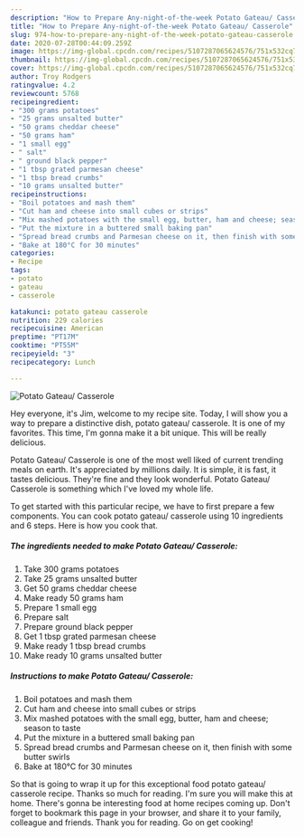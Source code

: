 ```yaml
---
description: "How to Prepare Any-night-of-the-week Potato Gateau/ Casserole"
title: "How to Prepare Any-night-of-the-week Potato Gateau/ Casserole"
slug: 974-how-to-prepare-any-night-of-the-week-potato-gateau-casserole
date: 2020-07-28T00:44:09.259Z
image: https://img-global.cpcdn.com/recipes/5107287065624576/751x532cq70/potato-gateau-casserole-recipe-main-photo.jpg
thumbnail: https://img-global.cpcdn.com/recipes/5107287065624576/751x532cq70/potato-gateau-casserole-recipe-main-photo.jpg
cover: https://img-global.cpcdn.com/recipes/5107287065624576/751x532cq70/potato-gateau-casserole-recipe-main-photo.jpg
author: Troy Rodgers
ratingvalue: 4.2
reviewcount: 5768
recipeingredient:
- "300 grams potatoes"
- "25 grams unsalted butter"
- "50 grams cheddar cheese"
- "50 grams ham"
- "1 small egg"
- " salt"
- " ground black pepper"
- "1 tbsp grated parmesan cheese"
- "1 tbsp bread crumbs"
- "10 grams unsalted butter"
recipeinstructions:
- "Boil potatoes and mash them"
- "Cut ham and cheese into small cubes or strips"
- "Mix mashed potatoes with the small egg, butter, ham and cheese; season to taste"
- "Put the mixture in a buttered small baking pan"
- "Spread bread crumbs and Parmesan cheese on it, then finish with some butter swirls"
- "Bake at 180°C for 30 minutes"
categories:
- Recipe
tags:
- potato
- gateau
- casserole

katakunci: potato gateau casserole 
nutrition: 229 calories
recipecuisine: American
preptime: "PT17M"
cooktime: "PT55M"
recipeyield: "3"
recipecategory: Lunch

---
```



![Potato Gateau/ Casserole](https://img-global.cpcdn.com/recipes/5107287065624576/751x532cq70/potato-gateau-casserole-recipe-main-photo.jpg)

Hey everyone, it's Jim, welcome to my recipe site. Today, I will show you a way to prepare a distinctive dish, potato gateau/ casserole. It is one of my favorites. This time, I'm gonna make it a bit unique. This will be really delicious.



Potato Gateau/ Casserole is one of the most well liked of current trending meals on earth. It's appreciated by millions daily. It is simple, it is fast, it tastes delicious. They're fine and they look wonderful. Potato Gateau/ Casserole is something which I've loved my whole life.


To get started with this particular recipe, we have to first prepare a few components. You can cook potato gateau/ casserole using 10 ingredients and 6 steps. Here is how you cook that.

<!--inarticleads1-->

##### The ingredients needed to make Potato Gateau/ Casserole:

1. Take 300 grams potatoes
1. Take 25 grams unsalted butter
1. Get 50 grams cheddar cheese
1. Make ready 50 grams ham
1. Prepare 1 small egg
1. Prepare  salt
1. Prepare  ground black pepper
1. Get 1 tbsp grated parmesan cheese
1. Make ready 1 tbsp bread crumbs
1. Make ready 10 grams unsalted butter




<!--inarticleads2-->

##### Instructions to make Potato Gateau/ Casserole:

1. Boil potatoes and mash them
1. Cut ham and cheese into small cubes or strips
1. Mix mashed potatoes with the small egg, butter, ham and cheese; season to taste
1. Put the mixture in a buttered small baking pan
1. Spread bread crumbs and Parmesan cheese on it, then finish with some butter swirls
1. Bake at 180°C for 30 minutes




So that is going to wrap it up for this exceptional food potato gateau/ casserole recipe. Thanks so much for reading. I'm sure you will make this at home. There's gonna be interesting food at home recipes coming up. Don't forget to bookmark this page in your browser, and share it to your family, colleague and friends. Thank you for reading. Go on get cooking!
